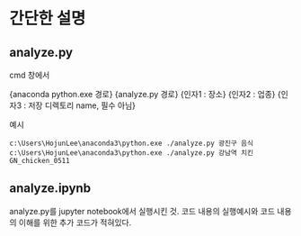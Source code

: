 # 간단한 설명

## analyze.py

cmd 창에서

{anaconda python.exe 경로} {analyze.py 경로} {인자1 : 장소} {인자2 : 업종} {인자3 : 저장 디렉토리 name, 필수 아님}

예시
```
c:\Users\HojunLee\anaconda3\python.exe ./analyze.py 광진구 음식
c:\Users\HojunLee\anaconda3\python.exe ./analyze.py 강남역 치킨 GN_chicken_0511
```

## analyze.ipynb

analyze.py를 jupyter notebook에서 실행시킨 것. 코드 내용의 실행예시와 코드 내용의 이해를 위한 추가 코드가 적혀있다.
